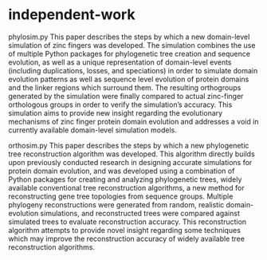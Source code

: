 # independent-work
phylosim.py
This paper describes the steps by which a new domain-level simulation of zinc fingers was developed. The simulation combines the use of multiple Python packages for phylogenetic tree creation and sequence evolution, as well as a unique representation of domain-level events (including duplications, losses, and speciations) in order to simulate domain evolution patterns as well as sequence level evolution of protein domains and the linker regions which surround them. The resulting orthogroups generated by the simulation were finally compared to actual zinc-finger orthologous groups in order to verify the simulation’s accuracy. This simulation aims to provide new insight regarding the evolutionary mechanisms of zinc finger protein domain evolution and addresses a void in currently available domain-level simulation models.

orthosim.py
This paper describes the steps by which a new phylogenetic tree reconstruction algorithm was developed. This algorithm directly builds upon previously conducted research in designing accurate simulations for protein domain evolution, and was developed using a combination of Python packages for creating and analyzing phylogenetic trees, widely available conventional tree reconstruction algorithms, a new method for reconstructing gene tree topologies from sequence groups. Multiple phylogeny reconstructions were generated from random, realistic domain-evolution simulations, and reconstructed trees were compared against simulated trees to evaluate reconstruction accuracy. This reconstruction algorithm attempts to provide novel insight regarding some techniques which may improve the reconstruction accuracy of widely available tree reconstruction algorithms.
